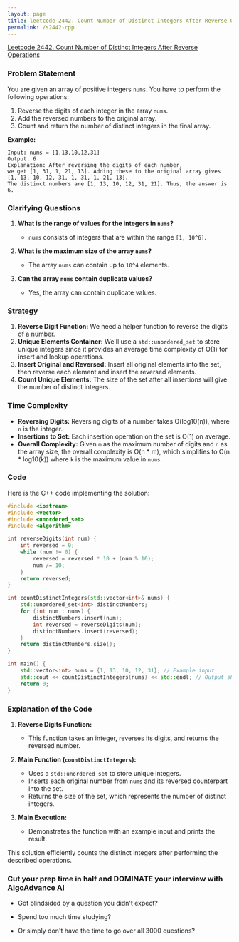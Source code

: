 ```yaml
---
layout: page
title: leetcode 2442. Count Number of Distinct Integers After Reverse Operations
permalink: /s2442-cpp
---
```

[Leetcode 2442. Count Number of Distinct Integers After Reverse Operations](https://algoadvance.github.io/algoadvance/l2442)
### Problem Statement

You are given an array of positive integers `nums`. You have to perform the following operations:

1. Reverse the digits of each integer in the array `nums`.
2. Add the reversed numbers to the original array.
3. Count and return the number of distinct integers in the final array.

**Example:**

```plaintext
Input: nums = [1,13,10,12,31]
Output: 6
Explanation: After reversing the digits of each number,
we get [1, 31, 1, 21, 13]. Adding these to the original array gives [1, 13, 10, 12, 31, 1, 31, 1, 21, 13].
The distinct numbers are [1, 13, 10, 12, 31, 21]. Thus, the answer is 6.
```

### Clarifying Questions

1. **What is the range of values for the integers in `nums`?**
   - `nums` consists of integers that are within the range `[1, 10^6]`.

2. **What is the maximum size of the array `nums`?**
   - The array `nums` can contain up to `10^4` elements.

3. **Can the array `nums` contain duplicate values?**
   - Yes, the array can contain duplicate values.

### Strategy

1. **Reverse Digit Function:** We need a helper function to reverse the digits of a number.
2. **Unique Elements Container:** We'll use a `std::unordered_set` to store unique integers since it provides an average time complexity of O(1) for insert and lookup operations.
3. **Insert Original and Reversed:** Insert all original elements into the set, then reverse each element and insert the reversed elements.
4. **Count Unique Elements:** The size of the set after all insertions will give the number of distinct integers.

### Time Complexity

- **Reversing Digits:** Reversing digits of a number takes O(log10(n)), where `n` is the integer.
- **Insertions to Set:** Each insertion operation on the set is O(1) on average.
- **Overall Complexity:** Given `m` as the maximum number of digits and `n` as the array size, the overall complexity is O(n * m), which simplifies to O(n * log10(k)) where `k` is the maximum value in `nums`.

### Code

Here is the C++ code implementing the solution:

```cpp
#include <iostream>
#include <vector>
#include <unordered_set>
#include <algorithm>

int reverseDigits(int num) {
    int reversed = 0;
    while (num != 0) {
        reversed = reversed * 10 + (num % 10);
        num /= 10;
    }
    return reversed;
}

int countDistinctIntegers(std::vector<int>& nums) {
    std::unordered_set<int> distinctNumbers;
    for (int num : nums) {
        distinctNumbers.insert(num);
        int reversed = reverseDigits(num);
        distinctNumbers.insert(reversed);
    }
    return distinctNumbers.size();
}

int main() {
    std::vector<int> nums = {1, 13, 10, 12, 31}; // Example input
    std::cout << countDistinctIntegers(nums) << std::endl; // Output should be 6
    return 0;
}
```

### Explanation of the Code

1. **Reverse Digits Function:**
   - This function takes an integer, reverses its digits, and returns the reversed number.
   
2. **Main Function (`countDistinctIntegers`):**
   - Uses a `std::unordered_set` to store unique integers.
   - Inserts each original number from `nums` and its reversed counterpart into the set.
   - Returns the size of the set, which represents the number of distinct integers.

3. **Main Execution:**
   - Demonstrates the function with an example input and prints the result.

This solution efficiently counts the distinct integers after performing the described operations.


### Cut your prep time in half and DOMINATE your interview with [AlgoAdvance AI](https://algoAdvance.com)

- Got blindsided by a question you didn't expect?

- Spend too much time studying?

- Or simply don't have the time to go over all 3000 questions?

